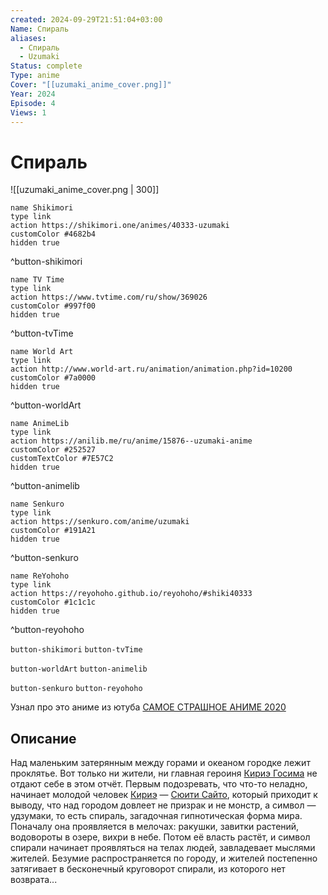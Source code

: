 ```yaml
---
created: 2024-09-29T21:51:04+03:00
Name: Спираль
aliases:
  - Спираль
  - Uzumaki
Status: complete
Type: anime
Cover: "[[uzumaki_anime_cover.png]]"
Year: 2024
Episode: 4
Views: 1
---
```


# Спираль

![[uzumaki_anime_cover.png | 300]]

```button
name Shikimori
type link
action https://shikimori.one/animes/40333-uzumaki
customColor #4682b4
hidden true
```
^button-shikimori

```button
name TV Time
type link
action https://www.tvtime.com/ru/show/369026
customColor #997f00
hidden true
```
^button-tvTime

```button
name World Art
type link
action http://www.world-art.ru/animation/animation.php?id=10200
customColor #7a0000
hidden true
```
^button-worldArt

```button
name AnimeLib
type link
action https://anilib.me/ru/anime/15876--uzumaki-anime
customColor #252527
customTextColor #7E57C2
hidden true
```
^button-animelib

```button
name Senkuro
type link
action https://senkuro.com/anime/uzumaki
customColor #191A21
hidden true
```
^button-senkuro

```button
name ReYohoho
type link
action https://reyohoho.github.io/reyohoho/#shiki40333
customColor #1c1c1c
hidden true
```
^button-reyohoho

`button-shikimori` `button-tvTime`

`button-worldArt` `button-animelib`

`button-senkuro` `button-reyohoho`

Узнал про это аниме из ютуба [САМОЕ СТРАШНОЕ АНИМЕ 2020](https://youtu.be/exE6tDNKwjo?si=fnmBmtqjsoiAlWA8)

## Описание

Над маленьким затерянным между горами и океаном городке лежит проклятье. Вот только ни жители, ни главная героиня [Кириэ Госима](https://shikimori.one/characters/6540-kirie-goshima) не отдают себе в этом отчёт. Первым подозревать, что что-то неладно, начинает молодой человек [Кириэ](https://shikimori.one/characters/6540-kirie-goshima) — [Сюити Сайто](https://shikimori.one/characters/8459-shuuichi-saitou), который приходит к выводу, что над городом довлеет не призрак и не монстр, а символ — удзумаки, то есть спираль, загадочная гипнотическая форма мира. Поначалу она проявляется в мелочах: ракушки, завитки растений, водовороты в озере, вихри в небе. Потом её власть растёт, и символ спирали начинает проявляться на телах людей, завладевает мыслями жителей. Безумие распространяется по городу, и жителей постепенно затягивает в бесконечный круговорот спирали, из которого нет возврата...

